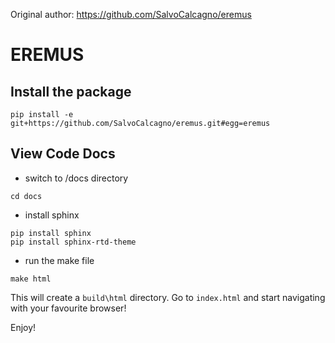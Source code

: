 Original author: https://github.com/SalvoCalcagno/eremus


# EREMUS

## Install the package
```
pip install -e git+https://github.com/SalvoCalcagno/eremus.git#egg=eremus
```

## View Code Docs
- switch to /docs directory
```
cd docs
```
- install sphinx
```
pip install sphinx
pip install sphinx-rtd-theme
```
- run the make file
```
make html
```
This will create a `build\html` directory. 
Go to `index.html` and start navigating with your favourite browser!

Enjoy!

